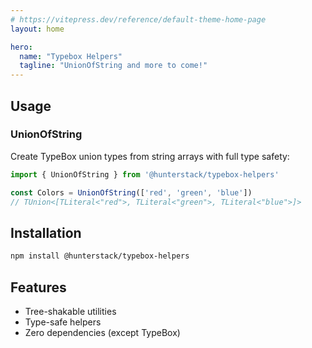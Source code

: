 ```yaml
---
# https://vitepress.dev/reference/default-theme-home-page
layout: home

hero:
  name: "Typebox Helpers"
  tagline: "UnionOfString and more to come!"
---
```



## Usage

### UnionOfString

Create TypeBox union types from string arrays with full type safety:

```ts
import { UnionOfString } from '@hunterstack/typebox-helpers'

const Colors = UnionOfString(['red', 'green', 'blue'])
// TUnion<[TLiteral<"red">, TLiteral<"green">, TLiteral<"blue">]>
```

## Installation

```bash
npm install @hunterstack/typebox-helpers
```


## Features

- Tree-shakable utilities
- Type-safe helpers 
- Zero dependencies (except TypeBox)

